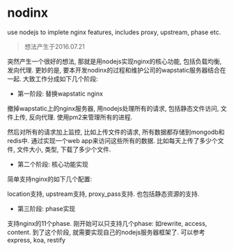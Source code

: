 # nodinx
use nodejs to implete nginx  features, includes proxy, upstream, phase etc. 

> 想法产生于2016.07.21 

突然产生一个很好的想法, 那就是用nodejs实现nginx的核心功能, 包括负载均衡, 发向代理. 更妙的是, 要本开发nodinx的过程和维护公司的wapstatic服务器结合在一起. 大致工作分成如下几个阶段: 

- 第一阶段: 替换wapstatic nginx

撤掉wapstatic上的nginx服务器, 用nodejs处理所有的请求, 包括静态文件访问, 文件上传, 反向代理. 使用pm2来管理所有的进程.

然后对所有的请求加上监控,  比如上传文件的请求, 所有数据都存储到mongodb和redis中.  通过实现一个web app来访问这些所有的数据.  比如每天上传了多少个文件, 文件大小, 类型, 下载了多少个文件. 

- 第二个阶段: 核心功能实现

简单支持nginx的如下几个配置: 

location支持, upstream支持, proxy_pass支持.  也包括静态资源的支持. 

- 第三阶段: phase实现

支持nginx的11个phase.  刚开始可以只支持几个phase: 如rewrite, access, content.
到了这个阶段, 就需要实现自己的nodejs服务器框架了.  可以参考express, koa, restify 

